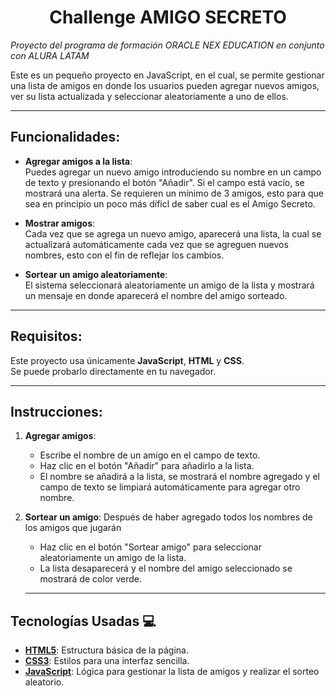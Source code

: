 <h1 align="center">Challenge AMIGO SECRETO</h1>

*Proyecto del programa de formación ORACLE NEX EDUCATION en conjunto con ALURA LATAM*

Este es un pequeño proyecto en JavaScript, en el cual, se permite gestionar una lista de amigos en donde los usuarios pueden agregar nuevos amigos, ver su lista actualizada y seleccionar aleatoriamente a uno de ellos.

---

## Funcionalidades:

- **Agregar amigos a la lista**:  
  Puedes agregar un nuevo amigo introduciendo su nombre en un campo de texto y presionando el botón "Añadir". Si el campo está vacío, se mostrará una alerta.
  Se requieren un mínimo de 3 amigos, esto para que sea en principio un poco más díficl de saber cual es el Amigo Secreto.

- **Mostrar amigos**:  
  Cada vez que se agrega un nuevo amigo, aparecerá una lista, la cual se actualizará automáticamente cada vez que se agreguen nuevos nombres, esto con el fin de reflejar los cambios.

- **Sortear un amigo aleatoriamente**:  
  El sistema seleccionará aleatoriamente un amigo de la lista y mostrará un mensaje en donde aparecerá el nombre del amigo sorteado.

---

## Requisitos:

Este proyecto usa únicamente **JavaScript**, **HTML** y **CSS**.  
Se puede probarlo directamente en tu navegador.

---

## Instrucciones:

1. **Agregar amigos**:
   - Escribe el nombre de un amigo en el campo de texto.
   - Haz clic en el botón "Añadir" para añadirlo a la lista.
   - El nombre se añadirá a la lista, se mostrará el nombre agregado y el campo de texto se limpiará automáticamente para agregar otro nombre.

2. **Sortear un amigo**:
    Después de haber agregado todos los nombres de los amigos que jugarán
   - Haz clic en el botón "Sortear amigo" para seleccionar aleatoriamente un amigo de la lista.
   - La lista desaparecerá y el nombre del amigo seleccionado se mostrará de color verde.
       
   ---

## Tecnologías Usadas 💻

- **[HTML5](https://developer.mozilla.org/es/docs/Web/HTML)**: Estructura básica de la página.
- **[CSS3](https://developer.mozilla.org/es/docs/Web/CSS)**: Estilos para una interfaz sencilla.
- **[JavaScript](https://developer.mozilla.org/es/docs/Web/JavaScript)**: Lógica para gestionar la lista de amigos y realizar el sorteo aleatorio.
